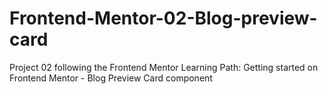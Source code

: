 # Frontend-Mentor-02-Blog-preview-card
Project 02 following the Frontend Mentor Learning Path: Getting started on Frontend Mentor - Blog Preview Card component
